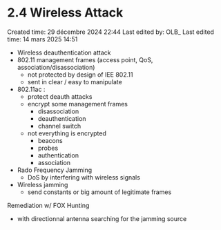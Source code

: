 # 2.4 Wireless Attack

Created time: 29 décembre 2024 22:44
Last edited by: OLB_
Last edited time: 14 mars 2025 14:51

- Wireless deauthentication attack
- 802.11 management frames (access point, QoS, association/disassociation)
    - not protected by design of IEE 802.11
    - sent in clear / easy to manipulate
- 802.11ac :
    - protect deauth attacks
    - encrypt some management frames
        - disassociation
        - deauthentication
        - channel switch
    - not everything is encrypted
        - beacons
        - probes
        - authentication
        - association
- Rado Frequency Jamming
    - DoS by interfering with wireless signals
- Wireless jamming
    - send constants or big amount of legitimate frames

Remediation w/ FOX Hunting

- with directionnal antenna searching for the jamming source